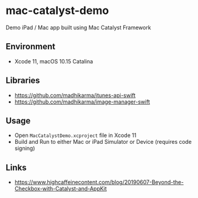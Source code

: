 # mac-catalyst-demo
Demo iPad / Mac app built using Mac Catalyst Framework

## Environment

- Xcode 11, macOS 10.15 Catalina

## Libraries

- https://github.com/madhikarma/itunes-api-swift
- https://github.com/madhikarma/image-manager-swift

## Usage

- Open `MacCatalystDemo.xcproject` file in Xcode 11
- Build and Run to either Mac or iPad Simulator or Device (requires code signing)

## Links

- https://www.highcaffeinecontent.com/blog/20190607-Beyond-the-Checkbox-with-Catalyst-and-AppKit


